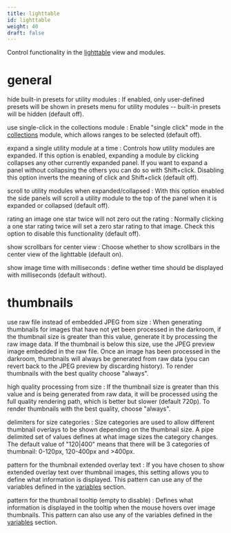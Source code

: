 ```yaml
---
title: lighttable
id: lighttable
weight: 40
draft: false
---
```


Control functionality in the [lighttable](../lighttable/_index.md) view and modules.

# general

hide built-in presets for utility modules
: If enabled, only user-defined presets will be shown in presets menu for utility modules -- built-in presets will be hidden (default off).

use single-click in the collections module
: Enable "single click" mode in the [collections](../module-reference/utility-modules/shared/collections.md) module, which allows ranges to be selected (default off).

expand a single utility module at a time
: Controls how utility modules are expanded. If this option is enabled, expanding a module by clicking collapses any other currently expanded panel. If you want to expand a panel without collapsing the others you can do so with Shift+click. Disabling this option inverts the meaning of click and Shift+click (default off).

scroll to utility modules when expanded/collapsed
: With this option enabled the side panels will scroll a utility module to the top of the panel when it is expanded or collapsed (default off).

rating an image one star twice will not zero out the rating
: Normally clicking a one star rating twice will set a zero star rating to that image. Check this option to disable this functionality (default off).

show scrollbars for center view
: Choose whether to show scrollbars in the center view of the lighttable (default on).

show image time with milliseconds
: define wether time should be displayed with milliseconds (default without).

# thumbnails

use raw file instead of embedded JPEG from size
: When generating thumbnails for images that have not yet been processed in the darkroom, if the thumbnail size is greater than this value, generate it by processing the raw image data. If the thumbnail is below this size, use the JPEG preview image embedded in the raw file. Once an image has been processed in the darkroom, thumbnails will always be generated from raw data (you can revert back to the JPEG preview by discarding history). To render thumbnails with the best quality choose "always".

high quality processing from size
: If the thumbnail size is greater than this value and is being generated from raw data, it will be processed using the full quality rendering path, which is better but slower (default 720p). To render thumbnails with the best quality, choose "always".

delimiters for size categories
: Size categories are used to allow different thumbnail overlays to be shown depending on the thumbnail size. A pipe delimited set of values defines at what image sizes the category changes. The default value of "120|400" means that there will be 3 categories of thumbnail: 0-120px, 120-400px and >400px.

pattern for the thumbnail extended overlay text
: If you have chosen to show extended overlay text over thumbnail images, this setting allows you to define what information is displayed. This pattern can use any of the variables defined in the [variables](../special-topics/variables.md) section.

pattern for the thumbnail tooltip (empty to disable)
: Defines what information is displayed in the tooltip when the mouse hovers over image thumbnails. This pattern can also use any of the variables defined in the [variables](../special-topics/variables.md) section.
